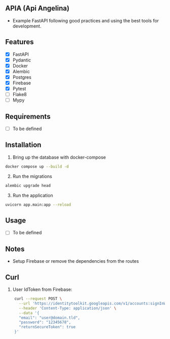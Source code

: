 ## APIA (Api Angelina)
- Example FastAPI following good practices and using the best tools for development.

## Features
- [x] FastAPI
- [x] Pydantic
- [x] Docker
- [x] Alembic
- [x] Postgres
- [x] Firebase
- [x] Pytest
- [ ] Flake8
- [ ] Mypy

## Requirements
- [ ] To be defined

## Installation
1. Bring up the database with docker-compose
```bash
docker compose up --build -d
```

2. Run the migrations
```bash
alembic upgrade head
```

3. Run the application
```bash
uvicorn app.main:app --reload
```

## Usage
- [ ] To be defined

## Notes
- Setup Firebase or remove the dependencies from the routes


## Curl

1. User IdToken from Firebase:
```bash
    curl --request POST \
      --url 'https://identitytoolkit.googleapis.com/v1/accounts:signInWithPassword?key=[FIREBASE_API_KEY]' \
      --header 'Content-Type: application/json' \
      --data '{
      "email": "user@domain.tld",
      "password": "12345678",
      "returnSecureToken": true
    }'
```